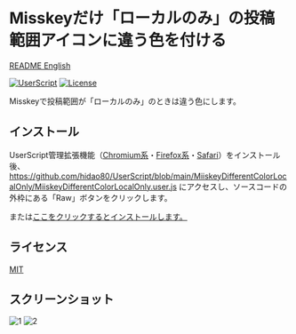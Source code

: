 # Misskeyだけ「ローカルのみ」の投稿範囲アイコンに違う色を付ける

[README English](./README.md)

[![UserScript](https://img.shields.io/badge/Framework-UserScript-blue.svg)](https://en.wikipedia.org/wiki/Userscript)
[![License](https://img.shields.io/github/license/hidao80/UserScript)](/LICENSE)

Misskeyで投稿範囲が「ローカルのみ」のときは違う色にします。

## インストール

UserScript管理拡張機能（[Chromium系](https://chrome.google.com/webstore/detail/tampermonkey/dhdgffkkebhmkfjojejmpbldmpobfkfo)・[Firefox系](https://addons.mozilla.org/ja/firefox/addon/tampermonkey/)・[Safari](https://apps.apple.com/us/app/userscripts/id1463298887)）をインストール後、https://github.com/hidao80/UserScript/blob/main/MiiskeyDifferentColorLocalOnly/MiiskeyDifferentColorLocalOnly.user.js にアクセスし、ソースコードの外枠にある「Raw」ボタンをクリックします。

または[ここをクリックするとインストールします。](https://github.com/hidao80/UserScript/raw/main/MiiskeyDifferentColorLocalOnly/MiiskeyDifferentColorLocalOnly.user.js)

## ライセンス

[MIT](/LICENSE)

## スクリーンショット

![1](https://user-images.githubusercontent.com/8155294/218248367-6fd9babe-f2bb-4000-a405-fc804cf8fe2e.png)
![2](https://user-images.githubusercontent.com/8155294/218248273-696ed451-4b2d-4fad-bf40-7a638f2a256b.png)
